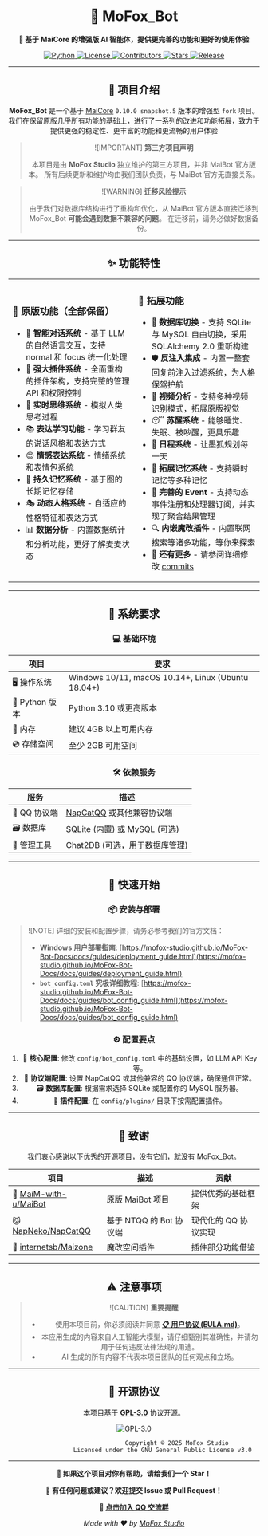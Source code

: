 <div align="center">

# 🌟 MoFox_Bot
**🚀 基于 MaiCore 的增强版 AI 智能体，提供更完善的功能和更好的使用体验**
<p>
  <a href="https://www.python.org/">
    <img src="https://img.shields.io/badge/Python-3.10+-3776ab?logo=python&logoColor=white&style=for-the-badge" alt="Python">
  </a>
  <a href="https://github.com/MoFox-Studio/MoFox_Bot/blob/master/LICENSE">
    <img src="https://img.shields.io/badge/License-GPLv3-d73a49?logo=gnu&logoColor=white&style=for-the-badge" alt="License">
  </a>
  <a href="https://github.com/MoFox-Studio/MoFox_Bot/graphs/contributors">
    <img src="https://img.shields.io/badge/Contributors-Welcome-brightgreen?logo=github&logoColor=white&style=for-the-badge" alt="Contributors">
  </a>
  <a href="https://github.com/MoFox-Studio/MoFox_Bot/stargazers">
    <img src="https://img.shields.io/github/stars/MoFox-Studio/MoFox_Bot?style=for-the-badge&logo=star&logoColor=white&color=yellow&label=Stars" alt="Stars">
  </a>
  <a href="https://github.com/MoFox-Studio/MoFox_Bot/releases">
    <img src="https://img.shields.io/github/v/release/MoFox-Studio/MoFox_Bot?style=for-the-badge&logo=github&logoColor=white&color=orange" alt="Release">
  </a>
</p>
 
</div>
 
---
 
<div align="center">
 
## 📖 项目介绍
 
**MoFox_Bot** 是一个基于 [MaiCore](https://github.com/MaiM-with-u/MaiBot) `0.10.0 snapshot.5` 版本的增强型 `fork` 项目。
我们在保留原版几乎所有功能的基础上，进行了一系列的改进和功能拓展，致力于提供更强的稳定性、更丰富的功能和更流畅的用户体验
 
> ![IMPORTANT]
> **第三方项目声明**
>
> 本项目是由 **MoFox Studio** 独立维护的第三方项目，并非 MaiBot 官方版本。
> 所有后续更新和维护均由我们团队负责，与 MaiBot 官方无直接关系。
 
> ![WARNING]
> **迁移风险提示**
>
> 由于我们对数据库结构进行了重构和优化，从 MaiBot 官方版本直接迁移到 MoFox_Bot **可能会遇到数据不兼容的问题**。
> 在迁移前，请务必做好数据备份。
 
</div>
 
---
 
<div align="center">
 
## ✨ 功能特性
 
</div>
 
<table>
<tr>
<td width="50%">
 
### 🔧 原版功能（全部保留）
 
- 🧠 **智能对话系统** - 基于 LLM 的自然语言交互，支持 normal 和 focus 统一化处理
- 🔌 **强大插件系统** - 全面重构的插件架构，支持完整的管理 API 和权限控制
- 💭 **实时思维系统** - 模拟人类思考过程
- 📚 **表达学习功能** - 学习群友的说话风格和表达方式
- 😊 **情感表达系统** - 情绪系统和表情包系统
- 🧠 **持久记忆系统** - 基于图的长期记忆存储
- 🎭 **动态人格系统** - 自适应的性格特征和表达方式
- 📊 **数据分析** - 内置数据统计和分析功能，更好了解麦麦状态
 
</td>
<td width="50%">
 
### 🚀 拓展功能
 
- 🔄 **数据库切换** - 支持 SQLite 与 MySQL 自由切换，采用 SQLAlchemy 2.0 重新构建
- 🛡️ **反注入集成** - 内置一整套回复前注入过滤系统，为人格保驾护航
- 🎥 **视频分析** - 支持多种视频识别模式，拓展原版视觉
- 😴 **苏醒系统** - 能够睡觉、失眠、被吵醒，更具乐趣
- 📅 **日程系统** - 让墨狐规划每一天
- 🧠 **拓展记忆系统** - 支持瞬时记忆等多种记忆
- 🎪 **完善的 Event** - 支持动态事件注册和处理器订阅，并实现了聚合结果管理
- 🔍 **内嵌魔改插件** - 内置联网搜索等诸多功能，等你来探索
- 🌟 **还有更多** - 请参阅详细修改 [commits](https://github.com/MoFox-Studio/MoFox_Bot/commits)
 
</td>
</tr>
</table>
 
---
 
<div align="center">
 
## 🔧 系统要求
 
### 💻 基础环境
 
| 项目         | 要求                                                 |
| ------------ | ---------------------------------------------------- |
| 🖥️ 操作系统 | Windows 10/11, macOS 10.14+, Linux (Ubuntu 18.04+) |
| 🐍 Python 版本 | Python 3.10 或更高版本                               |
| 💾 内存       | 建议 4GB 以上可用内存                                |
| 💿 存储空间   | 至少 2GB 可用空间                                    |
 
### 🛠️ 依赖服务
 
| 服务         | 描述                                       |
| ------------ | ------------------------------------------ |
| 🤖 QQ 协议端  | [NapCatQQ](https://github.com/NapNeko/NapCatQQ) 或其他兼容协议端 |
| 🗃️ 数据库     | SQLite (内置) 或 MySQL (可选)              |
| 🔧 管理工具   | Chat2DB (可选，用于数据库管理)             |
 
</div>
 
---
 
<div align="center">
 
## 🏁 快速开始
 
### 📦 安装与部署
 
</div>
 
> ![NOTE]
> 详细的安装和配置步骤，请务必参考我们的官方文档：
> *   **Windows 用户部署指南**: [https://mofox-studio.github.io/MoFox-Bot-Docs/docs/guides/deployment_guide.html](https://mofox-studio.github.io/MoFox-Bot-Docs/docs/guides/deployment_guide.html)
> *   **`bot_config.toml` 究极详细教程**: [https://mofox-studio.github.io/MoFox-Bot-Docs/docs/guides/bot_config_guide.html](https://mofox-studio.github.io/MoFox-Bot-Docs/docs/guides/bot_config_guide.html)
 
<div align="center">
 
### ⚙️ 配置要点
 
1.  📝 **核心配置**: 修改 `config/bot_config.toml` 中的基础设置，如 LLM API Key 等。
2.  🤖 **协议端配置**: 设置 NapCatQQ 或其他兼容的 QQ 协议端，确保通信正常。
3.  🗃️ **数据库配置**: 根据需求选择 SQLite 或配置你的 MySQL 服务器。
4.  🔌 **插件配置**: 在 `config/plugins/` 目录下按需配置插件。
 
</div>
 
---
 
<div align="center">
 
## 🙏 致谢
 
我们衷心感谢以下优秀的开源项目，没有它们，就没有 MoFox_Bot。
 
| 项目                                       | 描述                 | 贡献             |
| ------------------------------------------ | -------------------- | ---------------- |
| 🎯 [MaiM-with-u/MaiBot](https://github.com/MaiM-with-u/MaiBot) | 原版 MaiBot 项目     | 提供优秀的基础框架 |
| 🐱 [NapNeko/NapCatQQ](https://github.com/NapNeko/NapCatQQ) | 基于 NTQQ 的 Bot 协议端 | 现代化的 QQ 协议实现 |
| 🌌 [internetsb/Maizone](https://github.com/internetsb/Maizone) | 魔改空间插件         | 插件部分功能借鉴 |
 
</div>
 
---
 
<div align="center">
 
## ⚠️ 注意事项
 
> ![CAUTION]
> **重要提醒**
>
> - 使用本项目前，你必须阅读并同意 [**📋 用户协议 (EULA.md)**](EULA.md)。
> - 本应用生成的内容来自人工智能大模型，请仔细甄别其准确性，并请勿用于任何违反法律法规的用途。
> - AI 生成的所有内容不代表本项目团队的任何观点和立场。
 
</div>
 
---
 
<div align="center">
 
## 📄 开源协议
 
本项目基于 **[GPL-3.0](LICENSE)** 协议开源。
 
![[GPL-3.0](https://img.shields.io/badge/License-GPL--3.0-blue.svg?style=for-the-badge&logo=gnu)](LICENSE)
 
```
                        Copyright © 2025 MoFox Studio
                Licensed under the GNU General Public License v3.0
```
 
</div>
 
---
 
<div align="center">
 
**🌟 如果这个项目对你有帮助，请给我们一个 Star！**
 
**💬 有任何问题或建议？欢迎提交 Issue 或 Pull Request！**

**💬 [点击加入 QQ 交流群](https://qm.qq.com/q/jfeu7Dq7VS)**

_Made with ❤️ by [MoFox Studio](https://github.com/MoFox-Studio)_

</div>
